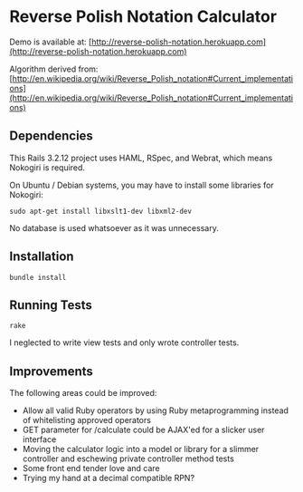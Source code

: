 # Reverse Polish Notation Calculator

Demo is available at: [http://reverse-polish-notation.herokuapp.com](http://reverse-polish-notation.herokuapp.com)

Algorithm derived from: 
[http://en.wikipedia.org/wiki/Reverse_Polish_notation#Current_implementations](http://en.wikipedia.org/wiki/Reverse_Polish_notation#Current_implementations)

## Dependencies

This Rails 3.2.12 project uses HAML, RSpec, and Webrat, which means Nokogiri is required.

On Ubuntu / Debian systems, you may have to install some libraries for Nokogiri:

    sudo apt-get install libxslt1-dev libxml2-dev

No database is used whatsoever as it was unnecessary.

## Installation

    bundle install

## Running Tests

    rake

I neglected to write view tests and only wrote controller tests.

## Improvements

The following areas could be improved:

* Allow all valid Ruby operators by using Ruby metaprogramming instead of whitelisting approved operators
* GET parameter for /calculate could be AJAX'ed for a slicker user interface 
* Moving the calculator logic into a model or library for a slimmer controller and eschewing private controller method tests 
* Some front end tender love and care
* Trying my hand at a decimal compatible RPN?

